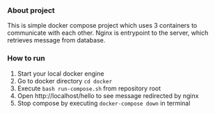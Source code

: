 ### About project

This is simple docker compose project which uses 3 containers to communicate with each other. 
Nginx is entrypoint to the server, which retrieves message from database.

### How to run
1. Start your local docker engine
2. Go to docker directory `cd docker`
3. Execute `bash run-compose.sh` from repository root
4. Open http://localhost/hello to see message redirected by nginx
5. Stop compose by executing `docker-compose down` in terminal
